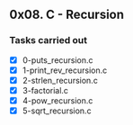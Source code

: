## 0x08. C - Recursion
### Tasks carried out
- [x] 0-puts_recursion.c
- [x] 1-print_rev_recursion.c
- [x] 2-strlen_recursion.c
- [x] 3-factorial.c
- [x] 4-pow_recursion.c
- [x] 5-sqrt_recursion.c
